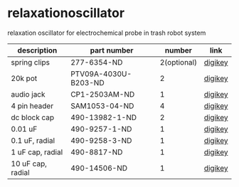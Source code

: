 # relaxationoscillator
relaxation oscillator for electrochemical probe in trash robot system


| description   |  part number | number | link |
|---------------|--------------|--------|------|
| spring clips | 277-6354-ND | 2(optional)| [digikey](https://www.digikey.com/product-detail/en/infineon-technologies/IRF7862TRPBF/IRF7862TRPBFCT-ND/1925918) |
| 20k pot | PTV09A-4030U-B203-ND|2|[digikey](https://www.digikey.com/products/en?keywords=PTV09A-4030U-B203-ND)|
|audio jack| CP1-2503AM-ND |1|[digikey](https://www.digikey.com/products/en?keywords=CP1-2503AM-ND)|
|4 pin header|SAM1053-04-ND | 4 |[digikey](https://www.digikey.com/products/en?keywords=SAM1053-04-ND)|
|dc block cap| 490-13982-1-ND|2|[digikey](https://www.digikey.com/products/en?keywords=490-13982-1-ND)|
|0.01 uF|490-9257-1-ND|1|[digikey](https://www.digikey.com/product-detail/en/murata-electronics-north-america/RDER72J103K2M1H03A/490-9257-1-ND/4772419)|
|0.1 uF, radial|490-9258-3-ND | 1 | [digikey](https://www.digikey.com/product-detail/en/murata-electronics-north-america/RDER72J104K4M1H03A/490-9258-3-ND/4771410)|
|1 uF cap, radial|490-8817-ND|1| [digikey](https://www.digikey.com/product-detail/en/murata-electronics-north-america/RDER71H105K2P1H03B/490-8817-ND/4770972) | 
|10 uF cap, radial|490-14506-ND |1 | [digikey](https://www.digikey.com/product-detail/en/murata-electronics-north-america/RDEC71E106K2K1H03B/490-14506-ND/4906173)|
